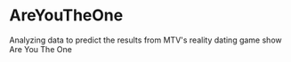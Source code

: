 # AreYouTheOne
Analyzing data to predict the results from MTV's reality dating game show Are You The One
